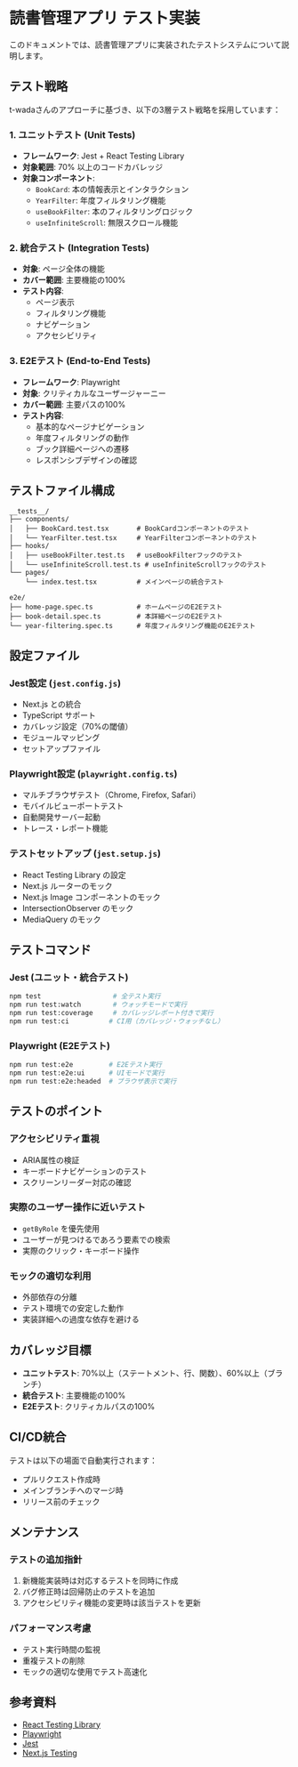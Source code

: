 # 読書管理アプリ テスト実装

このドキュメントでは、読書管理アプリに実装されたテストシステムについて説明します。

## テスト戦略

t-wadaさんのアプローチに基づき、以下の3層テスト戦略を採用しています：

### 1. ユニットテスト (Unit Tests)
- **フレームワーク**: Jest + React Testing Library
- **対象範囲**: 70% 以上のコードカバレッジ
- **対象コンポーネント**:
  - `BookCard`: 本の情報表示とインタラクション
  - `YearFilter`: 年度フィルタリング機能
  - `useBookFilter`: 本のフィルタリングロジック
  - `useInfiniteScroll`: 無限スクロール機能

### 2. 統合テスト (Integration Tests)
- **対象**: ページ全体の機能
- **カバー範囲**: 主要機能の100%
- **テスト内容**:
  - ページ表示
  - フィルタリング機能
  - ナビゲーション
  - アクセシビリティ

### 3. E2Eテスト (End-to-End Tests)
- **フレームワーク**: Playwright
- **対象**: クリティカルなユーザージャーニー
- **カバー範囲**: 主要パスの100%
- **テスト内容**:
  - 基本的なページナビゲーション
  - 年度フィルタリングの動作
  - ブック詳細ページへの遷移
  - レスポンシブデザインの確認

## テストファイル構成

```
__tests__/
├── components/
│   ├── BookCard.test.tsx       # BookCardコンポーネントのテスト
│   └── YearFilter.test.tsx     # YearFilterコンポーネントのテスト
├── hooks/
│   ├── useBookFilter.test.ts   # useBookFilterフックのテスト
│   └── useInfiniteScroll.test.ts # useInfiniteScrollフックのテスト
└── pages/
    └── index.test.tsx          # メインページの統合テスト

e2e/
├── home-page.spec.ts           # ホームページのE2Eテスト
├── book-detail.spec.ts         # 本詳細ページのE2Eテスト
└── year-filtering.spec.ts      # 年度フィルタリング機能のE2Eテスト
```

## 設定ファイル

### Jest設定 (`jest.config.js`)
- Next.js との統合
- TypeScript サポート
- カバレッジ設定（70%の閾値）
- モジュールマッピング
- セットアップファイル

### Playwright設定 (`playwright.config.ts`)
- マルチブラウザテスト（Chrome, Firefox, Safari）
- モバイルビューポートテスト
- 自動開発サーバー起動
- トレース・レポート機能

### テストセットアップ (`jest.setup.js`)
- React Testing Library の設定
- Next.js ルーターのモック
- Next.js Image コンポーネントのモック
- IntersectionObserver のモック
- MediaQuery のモック

## テストコマンド

### Jest (ユニット・統合テスト)
```bash
npm test                  # 全テスト実行
npm run test:watch        # ウォッチモードで実行
npm run test:coverage     # カバレッジレポート付きで実行
npm run test:ci          # CI用（カバレッジ・ウォッチなし）
```

### Playwright (E2Eテスト)
```bash
npm run test:e2e         # E2Eテスト実行
npm run test:e2e:ui      # UIモードで実行
npm run test:e2e:headed  # ブラウザ表示で実行
```

## テストのポイント

### アクセシビリティ重視
- ARIA属性の検証
- キーボードナビゲーションのテスト
- スクリーンリーダー対応の確認

### 実際のユーザー操作に近いテスト
- `getByRole` を優先使用
- ユーザーが見つけるであろう要素での検索
- 実際のクリック・キーボード操作

### モックの適切な利用
- 外部依存の分離
- テスト環境での安定した動作
- 実装詳細への過度な依存を避ける

## カバレッジ目標

- **ユニットテスト**: 70%以上（ステートメント、行、関数）、60%以上（ブランチ）
- **統合テスト**: 主要機能の100%
- **E2Eテスト**: クリティカルパスの100%

## CI/CD統合

テストは以下の場面で自動実行されます：
- プルリクエスト作成時
- メインブランチへのマージ時
- リリース前のチェック

## メンテナンス

### テストの追加指針
1. 新機能実装時は対応するテストを同時に作成
2. バグ修正時は回帰防止のテストを追加
3. アクセシビリティ機能の変更時は該当テストを更新

### パフォーマンス考慮
- テスト実行時間の監視
- 重複テストの削除
- モックの適切な使用でテスト高速化

## 参考資料

- [React Testing Library](https://testing-library.com/docs/react-testing-library/intro/)
- [Playwright](https://playwright.dev/)
- [Jest](https://jestjs.io/)
- [Next.js Testing](https://nextjs.org/docs/testing)